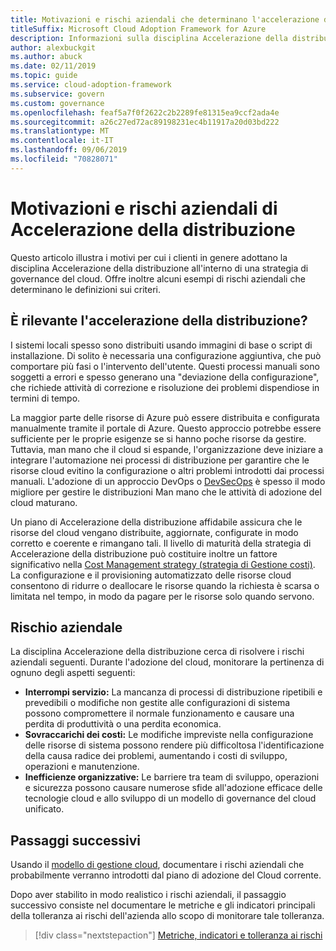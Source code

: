 ```yaml
---
title: Motivazioni e rischi aziendali che determinano l'accelerazione della distribuzione
titleSuffix: Microsoft Cloud Adoption Framework for Azure
description: Informazioni sulla disciplina Accelerazione della distribuzione come parte di una strategia di governance del cloud.
author: alexbuckgit
ms.author: abuck
ms.date: 02/11/2019
ms.topic: guide
ms.service: cloud-adoption-framework
ms.subservice: govern
ms.custom: governance
ms.openlocfilehash: feaf5a7f0f2622c2b2289fe81315ea9ccf2ada4e
ms.sourcegitcommit: a26c27ed72ac89198231ec4b11917a20d03bd222
ms.translationtype: MT
ms.contentlocale: it-IT
ms.lasthandoff: 09/06/2019
ms.locfileid: "70828071"
---
```

# <a name="deployment-acceleration-motivations-and-business-risks"></a>Motivazioni e rischi aziendali di Accelerazione della distribuzione

Questo articolo illustra i motivi per cui i clienti in genere adottano la disciplina Accelerazione della distribuzione all'interno di una strategia di governance del cloud. Offre inoltre alcuni esempi di rischi aziendali che determinano le definizioni sui criteri.

<!-- markdownlint-disable MD026 -->

## <a name="is-deployment-acceleration-relevant"></a>È rilevante l'accelerazione della distribuzione?

I sistemi locali spesso sono distribuiti usando immagini di base o script di installazione. Di solito è necessaria una configurazione aggiuntiva, che può comportare più fasi o l'intervento dell'utente. Questi processi manuali sono soggetti a errori e spesso generano una "deviazione della configurazione", che richiede attività di correzione e risoluzione dei problemi dispendiose in termini di tempo.

La maggior parte delle risorse di Azure può essere distribuita e configurata manualmente tramite il portale di Azure. Questo approccio potrebbe essere sufficiente per le proprie esigenze se si hanno poche risorse da gestire. Tuttavia, man mano che il cloud si espande, l'organizzazione deve iniziare a integrare l'automazione nei processi di distribuzione per garantire che le risorse cloud evitino la configurazione o altri problemi introdotti dai processi manuali. L'adozione di un approccio DevOps o [DevSecOps](https://www.microsoft.com/en-us/securityengineering/devsecops) è spesso il modo migliore per gestire le distribuzioni Man mano che le attività di adozione del cloud maturano.

<!-- "en-us" location is required for the URL above. -->

Un piano di Accelerazione della distribuzione affidabile assicura che le risorse del cloud vengano distribuite, aggiornate, configurate in modo corretto e coerente e rimangano tali. Il livello di maturità della strategia di Accelerazione della distribuzione può costituire inoltre un fattore significativo nella [Cost Management strategy (strategia di Gestione costi)](../cost-management/index.md). La configurazione e il provisioning automatizzato delle risorse cloud consentono di ridurre o deallocare le risorse quando la richiesta è scarsa o limitata nel tempo, in modo da pagare per le risorse solo quando servono.

## <a name="business-risk"></a>Rischio aziendale

La disciplina Accelerazione della distribuzione cerca di risolvere i rischi aziendali seguenti. Durante l'adozione del cloud, monitorare la pertinenza di ognuno degli aspetti seguenti:

- **Interrompi servizio:** La mancanza di processi di distribuzione ripetibili e prevedibili o modifiche non gestite alle configurazioni di sistema possono compromettere il normale funzionamento e causare una perdita di produttività o una perdita economica.
- **Sovraccarichi dei costi:** Le modifiche impreviste nella configurazione delle risorse di sistema possono rendere più difficoltosa l'identificazione della causa radice dei problemi, aumentando i costi di sviluppo, operazioni e manutenzione.
- **Inefficienze organizzative:** Le barriere tra team di sviluppo, operazioni e sicurezza possono causare numerose sfide all'adozione efficace delle tecnologie cloud e allo sviluppo di un modello di governance del cloud unificato.

## <a name="next-steps"></a>Passaggi successivi

Usando il [modello di gestione cloud](./template.md), documentare i rischi aziendali che probabilmente verranno introdotti dal piano di adozione del Cloud corrente.

Dopo aver stabilito in modo realistico i rischi aziendali, il passaggio successivo consiste nel documentare le metriche e gli indicatori principali della tolleranza ai rischi dell'azienda allo scopo di monitorare tale tolleranza.

> [!div class="nextstepaction"]
> [Metriche, indicatori e tolleranza ai rischi](./metrics-tolerance.md)
